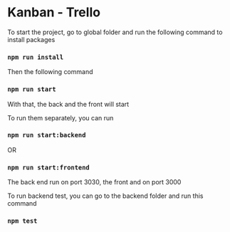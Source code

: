 # Kanban - Trello

To start the project, go to global folder and run the following command to install packages
### `npm run install`

Then the following command

### `npm run start`

With that, the back and the front will start

To run them separately, you can run

### `npm run start:backend`

OR

### `npm run start:frontend`

The back end run on port 3030, the front and on port 3000


To run backend test, you can go to the backend folder and run this command

### `npm test`
